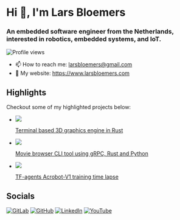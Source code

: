 # Hi 👋, I'm Lars Bloemers

### An embedded software engineer from the Netherlands, interested in robotics, embedded systems, and IoT.

![Profile views](https://komarev.com/ghpvc/?username=larsbl00&label=Profile%20views&color=0e75b6&style=flat)

- 📫 How to reach me: <larsbloemers@gmail.com>
- 🔗 My website: <https://www.larsbloemers.com>

## Highlights

Checkout some of my highlighted projects below:

- [![](https://img.youtube.com/vi/2buXAn24arg/hqdefault.jpg)](https://www.youtube.com/watch?v=2buXAn24arg)

  [Terminal based 3D graphics engine in Rust](https://gitlab.com/Larsbl00/terminal-engine)

- [![](https://img.youtube.com/vi/iSdhcRt2rGU/hqdefault.jpg)](https://www.youtube.com/watch?v=iSdhcRt2rGU)

  [Movie browser CLI tool using gRPC, Rust and Python](https://gitlab.com/Larsbl00/grpc-movie-rental-service)

- [![](https://img.youtube.com/vi/lreSnJs2SpY/hqdefault.jpg)](https://www.youtube.com/watch?v=lreSnJs2SpY)

    [TF-agents Acrobot-V1 training time lapse](https://gitlab.com/Larsbl00/tfagents-acrobot)

## Socials
[![GitLab](https://img.shields.io/badge/GitLab-330F63?style=for-the-badge&logo=gitlab&logoColor=white)](https://gitlab.com/larsbl00)
[![GitHub](https://img.shields.io/badge/GitHub-100000?style=for-the-badge&logo=github&logoColor=white)](https://github.com/larsbl00)
[![LinkedIn](https://img.shields.io/badge/LinkedIn-0077B5?style=for-the-badge&logo=linkedin&logoColor=white)](https://www.linkedin.com/in/lars-bloemers/)
[![YouTube](https://img.shields.io/badge/YouTube-FF0000?style=for-the-badge&logo=youtube&logoColor=white)](https://www.youtube.com/channel/UCCWzKE059Ng_CH1RQOkmLNg)
